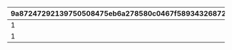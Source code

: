 |9a87247292139750508475eb6a278580c0467f589343268724a9a04909a9adc5|841c823329a31ba5fee5c74feea29338718a33321a826662d43e26a8c1418fc4|
| --- | --- |
|1|118601|
|1|134001|